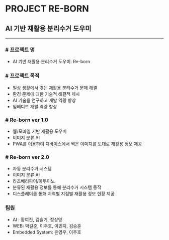 # PROJECT RE-BORN

## AI 기반 재활용 분리수거 도우미

------------

### 	# 프로젝트 명

* AI 기반 재활용 분리수거 도우미: Re-born



### 	# 프로젝트 목적

* 일상 생활에서 겪는 재활용 분리수거 문제 해결
* 환경 문제에 대한 기술적 해결책 제시
* AI 기술을 연구하고 개발 역량 향상
* 임베디드 개발 역량 향상



### # Re-born ver 1.0

* 웹/모바일 기반 재활용 도우미
* 이미지 분류 AI
* PWA를 이용하여 디바이스에서 찍은 이미지를 토대로 재활용 정보 제공



### # Re-born ver 2.0

* 자동 분리수거 시스템
* 이미지 분류 AI
* 라즈베리파이/아두이노
* 분류된 재활용 정보를 통해 분리수거 시스템 동작
* 디스플레이를 통해 지역별 지점별 재활용 정보 현황 제공



### 팀원

* AI : 황여진, 김슬기, 정상영
* WEB: 박길준, 이주호, 이민지, 김승훈
* Embedded System: 윤영우, 이주호